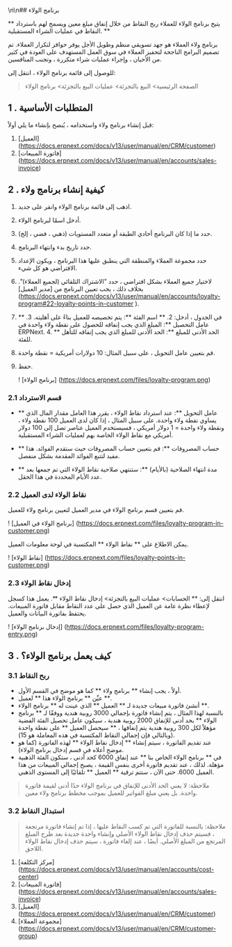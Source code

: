\n\n## برنامج الولاء

** يتيح برنامج الولاء للعملاء ربح النقاط من خلال إنفاق مبلغ معين ويسمح لهم باسترداد النقاط في عمليات الشراء المستقبلية. **

برنامج ولاء العملاء هو جهد تسويقي منظم وطويل الأجل يوفر حوافز لتكرار العملاء. تم تصميم البرامج الناجحة لتحفيز العملاء في سوق العمل المستهدف على العودة في كثير من الأحيان ، وإجراء عمليات شراء متكررة ، وتجنب المنافسين.

للوصول إلى قائمة برنامج الولاء ، انتقل إلى:

> الصفحة الرئيسية> البيع بالتجزئة> عمليات البيع بالتجزئة> برنامج الولاء

## 1 \. المتطلبات الأساسية

قبل إنشاء برنامج ولاء واستخدامه ، يُنصح بإنشاء ما يلي أولاً:

1. [العميل] (https://docs.erpnext.com/docs/v13/user/manual/en/CRM/customer)
2. [فاتورة المبيعات] (https://docs.erpnext.com/docs/v13/user/manual/en/accounts/sales-invoice)

## 2 \. كيفية إنشاء برنامج ولاء

1. اذهب إلى قائمة برنامج الولاء وانقر على جديد.
2. أدخل اسمًا لبرنامج الولاء.
3. حدد ما إذا كان البرنامج أحادي الطبقة أو متعدد المستويات (ذهبي ، فضي ، إلخ).
4. حدد تاريخ بدء وانتهاء البرنامج.
5. حدد مجموعة العملاء والمنطقة التي ينطبق عليها هذا البرنامج ، ويكون الإعداد الافتراضي هو كل شيء.
6. لاختيار جميع العملاء بشكل افتراضي ، حدد "الاشتراك التلقائي (لجميع العملاء)". بخلاف ذلك ، يجب تعيين البرنامج من [مدير العميل] (https://docs.erpnext.com/docs/v13/user/manual/en/accounts/loyalty-program#22-loyalty-points-in-customer ).
7. في الجدول ، أدخل:
    2. ** اسم الفئة **: يتم تخصيصه للعميل بناءً على أهليته.
    3. ** عامل التحصيل **: المبلغ الذي يجب إنفاقه للحصول على نقطة ولاء واحدة في ERPNext.
    4. ** الحد الأدنى للمبلغ **: الحد الأدنى للمبلغ الذي يجب إنفاقه للتأهل للفئة.
8. قم بتعيين عامل التحويل ، على سبيل المثال: 10 دولارات أمريكية = نقطة واحدة.
9. حفظ.
    
    ! [برنامج الولاء] (https://docs.erpnext.com/files/loyalty-program.png)
    

### 2.1 قسم الاسترداد

* ** عامل التحويل **: عند استرداد نقاط الولاء ، يقرر هذا العامل مقدار المال الذي يساوي نقطة ولاء واحدة. على سبيل المثال ، إذا كان لدى العميل 100 نقطة ولاء ، ونقطة ولاء واحدة = 1 دولار أمريكي ، فسيستخدم العميل عناصر تصل إلى 100 دولار أمريكي مع نقاط الولاء الخاصة بهم لعمليات الشراء المستقبلية.
    
* ** حساب المصروفات **: قم بتعيين حساب المصروفات حيث ستقدم الفوائد. هذا مفيد لتتبع الفوائد المقدمة بشكل منفصل.
    
* ** مدة انتهاء الصلاحية (بالأيام) **: ستنتهي صلاحية نقاط الولاء التي تم جمعها بعد عدد الأيام المحددة في هذا الحقل.
    

### 2.2 نقاط الولاء لدى العميل

قم بتعيين قسم برنامج الولاء في مدير العميل لتعيين برنامج ولاء للعميل.

! [برنامج الولاء في العميل] (https://docs.erpnext.com/files/loyalty-program-in-customer.png)

يمكن الاطلاع على ** نقاط الولاء ** المكتسبة في لوحة معلومات العميل.

! [نقاط الولاء] (https://docs.erpnext.com/files/loyalty-points-in-customer.png)

### 2.3 إدخال نقاط الولاء

انتقل إلى: ** الحسابات> عمليات البيع بالتجزئة> إدخال نقاط الولاء **. يعمل هذا كسجل لإعطاء نظرة عامة عن العميل الذي حصل على عدد النقاط مقابل فاتورة المبيعات. يحتفظ بفاتورة البيانات والعميل.

! [إدخال برنامج الولاء] (https://docs.erpnext.com/files/loyalty-program-entry.png)

## 3 \. كيف يعمل برنامج الولاء؟

### 3.1 ربح النقاط

* أولاً ، يجب إنشاء ** برنامج ولاء ** كما هو موضح في القسم الأول.
* عيِّن ** برنامج الولاء هذا ** لعميل **.
* أنشئ فاتورة مبيعات جديدة لـ ** العميل ** الذي عينت له ** برنامج الولاء **.
* بالنسبة لهذا المثال ، يتم إنشاء فاتورة بإجمالي 3000 روبية هندية ووفقًا لـ ** برنامج الولاء ** بحد أدنى للإنفاق 2000 روبية هندية ، سيكون عامل تحصيل الفئة الفضية مؤهلاً لكل 300 روبية هندية يتم إنفاقها ، ** سيحصل العميل ** على نقطة واحدة (وبالتالي فإن إجمالي النقاط المكتسبة في هذه المعاملة هو 15).
* عند تقديم الفاتورة ، سيتم إنشاء ** إدخال نقاط الولاء ** لهذه الفاتورة (كما هو موضح أعلاه في قسم إدخال برنامج الولاء).
* في ** برنامج الولاء الخاص بنا ** عند إنفاق 6000 كحد أدنى ، ستكون الفئة الذهبية مؤهلة. لذلك ، عند تقديم فاتورة أخرى بنفس القيمة ، يصبح إجمالي المبيعات من هذا العميل 6000. حتى الآن ، ستتم ترقية ** العميل ** تلقائيًا إلى المستوى الذهبي.

> ملاحظة: لا يعني الحد الأدنى للإنفاق في برنامج الولاء حدًا أدنى لقيمة فاتورة واحدة. بل يعني مبلغ الفواتير للعميل بموجب مخطط برنامج ولاء معين.

### 3.2 استبدال النقاط

> ملاحظة: بالنسبة للفاتورة التي تم كسب النقاط عليها ، إذا تم إنشاء فاتورة مرتجعة ، فسيتم حذف إدخال نقاط الولاء الأصلي وإنشاء واحدة جديدة بعد طرح المبلغ المرتجع من المبلغ الأصلي. أيضًا ، عند إلغاء فاتورة ، سيتم حذف إدخال نقاط الولاء اللاحق.

1. [مركز التكلفة] (https://docs.erpnext.com/docs/v13/user/manual/en/accounts/cost-center)
2. [فاتورة المبيعات] (https://docs.erpnext.com/docs/v13/user/manual/en/accounts/sales-invoice)
3. [العميل] (https://docs.erpnext.com/docs/v13/user/manual/en/CRM/customer)
4. [مجموعة العملاء] (https://docs.erpnext.com/docs/v13/user/manual/en/CRM/customer-group)